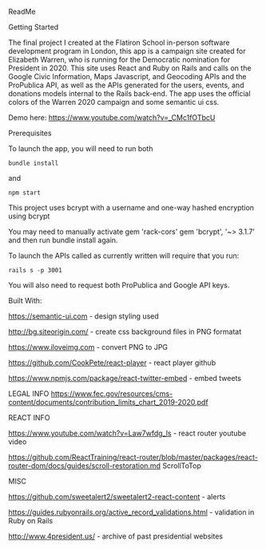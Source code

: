 ReadMe

Getting Started

The final project I created at the Flatiron School in-person software development program in London, this app is a campaign site created for Elizabeth Warren, who is running for the Democratic nomination for President in 2020. This site uses React and Ruby on Rails and calls on the Google Civic Information, Maps Javascript, and Geocoding APIs and the ProPublica API, as well as the APIs generated for the users, events, and donations models internal to the Rails back-end. The app uses the official colors of the Warren 2020 campaign and some semantic ui css.   

Demo here: https://www.youtube.com/watch?v=_CMc1fOTbcU

Prerequisites

To launch the app, you will need to run both 

```bundle install``` 

and 

```npm start ```

This project uses bcrypt with a username and one-way hashed encryption using bcrypt

You may need to manually activate gem 'rack-cors' gem 'bcrypt', '~> 3.1.7' and then run bundle install again.

To launch the APIs called as currently written will require that you run: 

```rails s -p 3001```

You will also need to request both ProPublica and Google API keys. 

Built With: 

https://semantic-ui.com - design styling used

http://bg.siteorigin.com/ - create css background files in PNG formatat 

https://www.iloveimg.com - convert PNG to JPG

https://github.com/CookPete/react-player - react player github

https://www.npmjs.com/package/react-twitter-embed - embed tweets

LEGAL INFO 
https://www.fec.gov/resources/cms-content/documents/contribution_limits_chart_2019-2020.pdf 

REACT INFO 

https://www.youtube.com/watch?v=Law7wfdg_ls - react router youtube video 

https://github.com/ReactTraining/react-router/blob/master/packages/react-router-dom/docs/guides/scroll-restoration.md ScrollToTop

MISC 

https://github.com/sweetalert2/sweetalert2-react-content - alerts

https://guides.rubyonrails.org/active_record_validations.html - validation in Ruby on Rails

http://www.4president.us/ - archive of past presidential websites 
